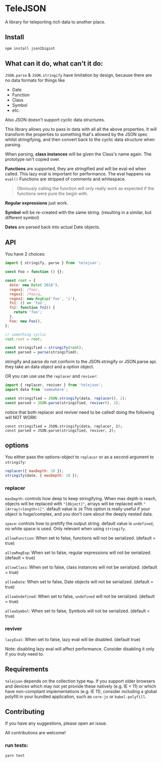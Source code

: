 # TeleJSON

A library for teleporting rich data to another place.

## Install

```sh
npm install json2bigint
```

## What can it do, what can't it do:

`JSON.parse` & `JSON.stringify` have limitation by design, because there are no data formats for things like

- Date
- Function
- Class
- Symbol
- etc.

Also JSON doesn't support cyclic data structures.

This library allows you to pass in data with all all the above properties.
It will transform the properties to something that's allowed by the JSON spec whilst stringifying,
and then convert back to the cyclic data structure when parsing.

When parsing, **class instances** will be given the Class's name again.
The prototype isn't copied over.

**Functions** are supported, they are stringified and will be eval-ed when called.
This lazy eval is important for performance.
The eval happens via `eval()`
Functions are stripped of comments and whitespace.

> Obviously calling the function will only really work as expected if the functions were pure the begin with.

**Regular expressions** just work.

**Symbol** will be re-created with the same string. (resulting in a similar, but different symbol)

**Dates** are parsed back into actual Date objects.

## API

You have 2 choices:

```js
import { stringify, parse } from 'telejson';

const Foo = function () {};

const root = {
  date: new Date('2018'),
  regex1: /foo/,
  regex2: /foo/g,
  regex2: new RegExp('foo', 'i'),
  fn1: () => 'foo',
  fn2: function fn2() {
    return 'foo';
  },
  Foo: new Foo(),
};

// something cyclic
root.root = root;

const stringified = stringify(root);
const parsed = parse(stringified);
```

stringify and parse do not conform to the JSON.stringify or JSON.parse api.
they take an data object and a option object.

OR you can use use the `replacer` and `reviver`:

```js
import { replacer, reviver } from 'telejson';
import data from 'somewhere';

const stringified = JSON.stringify(data, replacer(), 2);
const parsed = JSON.parse(stringified, reviver(), 2);
```

notice that both replacer and reviver need to be called! doing the following will NOT WORK:

```
const stringified = JSON.stringify(data, replacer, 2);
const parsed = JSON.parse(stringified, reviver, 2);
```

## options

You either pass the options-object to `replacer` or as a second argument to `stringify`:

```js
replacer({ maxDepth: 10 });
stringify(date, { maxDepth: 10 });
```

### replacer

`maxDepth`: controls how deep to keep stringifying. When max depth is reach,
objects will be replaced with `"[Object]"`, arrays will be replaced with `"[Array(<length>)]"`.
default value is `10`
This option is really useful if your object is huge/complex, and you don't care about the deeply nested data.

`space`: controls how to prettify the output string.
default value is `undefined`, no white space is used.
Only relevant when using `stringify`.

`allowFunction`: When set to false, functions will not be serialized. (default = true)

`allowRegExp`: When set to false, regular expressions will not be serialized. (default = true)

`allowClass`: When set to false, class instances will not be serialized. (default = true)

`allowDate`: When set to false, Date objects will not be serialized. (default = true)

`allowUndefined`: When set to false, `undefined` will not be serialized. (default = true)

`allowSymbol`: When set to false, Symbols will not be serialized. (default = true)

### reviver

`lazyEval`: When set to false, lazy eval will be disabled. (default true)

Note: disabling lazy eval will affect performance. Consider disabling it only if you truly need to.

## Requirements

`telejson` depends on the collection type `Map`. If you support older browsers and devices which may not yet provide these natively (e.g. IE < 11) or which have non-compliant implementations (e.g. IE 11), consider including a global polyfill in your bundled application, such as `core-js` or `babel-polyfill`.

## Contributing

If you have any suggestions, please open an issue.

All contributions are welcome!

### run tests:

```sh
yarn test
```
